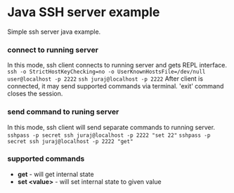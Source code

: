 # Java SSH server example
Simple ssh server java example.

### connect to running server
In this mode, ssh client connects to running server and gets REPL interface.
```ssh -o StrictHostKeyChecking=no -o UserKnownHostsFile=/dev/null user@localhost -p 2222```
```ssh juraj@localhost -p 2222```
After client is connected, it may send supported commands via terminal. 'exit' command closes the session.

### send command to runing server
In this mode, ssh client will send separate commands to running server.
```sshpass -p secret ssh juraj@localhost -p 2222 "set 22"```
```sshpass -p secret ssh juraj@localhost -p 2222 "get"```

### supported commands
* __get__ - will get internal state
* __set &lt;value&gt;__ - will set internal state to given value
